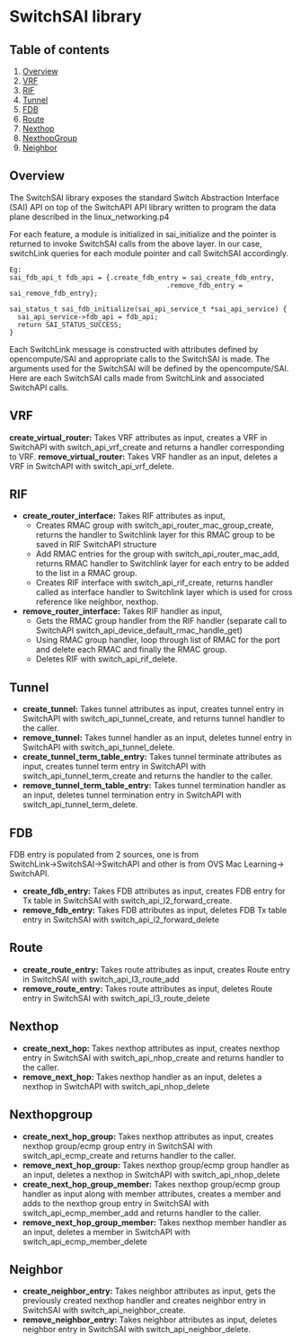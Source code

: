 <!--
/*
 * Copyright (c) 2022 Intel Corporation.
 *
 * SPDX-License-Identifier: Apache-2.0
 * 
 * Licensed under the Apache License, Version 2.0 (the "License");
 * you may not use this file except in compliance with the License.
 * You may obtain a copy of the License at:
 *
 * http://www.apache.org/licenses/LICENSE-2.0
 *
 * Unless required by applicable law or agreed to in writing, software
 * distributed under the License is distributed on an "AS IS" BASIS,
 * WITHOUT WARRANTIES OR CONDITIONS OF ANY KIND, either express or implied.
 * See the License for the specific language governing permissions and
 * limitations under the License.
 */
- -->

# SwitchSAI library

## Table of contents
1. [Overview](#overview)
2. [VRF](#vrf)
3. [RIF](#rif)
4. [Tunnel](#tunnel)
5. [FDB](#fdb)
6. [Route](#route)
7. [Nexthop](#nexthop)
8. [NexthopGroup](#nexthopgroup)
5. [Neighbor](#neighbor)

## Overview <a name="overview"></a>
The SwitchSAI library exposes the standard Switch Abstraction Interface (SAI) API on top of the SwitchAPI API library written to program the data plane described in the linux_networking.p4

For each feature, a module is initialized in sai_initialize and the pointer is returned to invoke SwitchSAI calls from the above layer. In our case, switchLink queries for each module pointer and call SwitchSAI accordingly.
```
Eg:
sai_fdb_api_t fdb_api = {.create_fdb_entry = sai_create_fdb_entry,
                                       .remove_fdb_entry = sai_remove_fdb_entry};

sai_status_t sai_fdb_initialize(sai_api_service_t *sai_api_service) {
  sai_api_service->fdb_api = fdb_api;
  return SAI_STATUS_SUCCESS;
}
```
Each SwitchLink message is constructed with attributes defined by opencompute/SAI and appropriate calls to the SwitchSAI is made. The arguments used for the SwitchSAI will be defined by the opencompute/SAI.
Here are each SwitchSAI calls made from SwitchLink and associated SwitchAPI calls.

## VRF <a name="vrf"></a>

**create_virtual_router:** Takes VRF attributes as input, creates a VRF in SwitchAPI with switch_api_vrf_create and returns a handler corresponding to VRF.
**remove_virtual_router:** Takes VRF handler as an input, deletes a VRF in SwitchAPI with switch_api_vrf_delete.

## RIF <a name="rif"></a>

* **create_router_interface:** Takes RIF attributes as input,
  * Creates RMAC group with switch_api_router_mac_group_create, returns the handler to Switchlink layer for this RMAC group to be saved in RIF SwitchAPI structure
  * Add RMAC entries for the group with switch_api_router_mac_add, returns RMAC handler to Switchlink layer for each entry to be added to the list in a RMAC group.
  * Creates RIF interface with switch_api_rif_create, returns handler called as interface handler to Switchlink layer which is used for cross reference like neighbor, nexthop.
* **remove_router_interface:** Takes RIF handler as input,
  * Gets the RMAC group handler from the RIF handler (separate call to SwitchAPI switch_api_device_default_rmac_handle_get)
  * Using RMAC group handler, loop through list of RMAC for the port and delete each RMAC and finally the RMAC group.
  * Deletes RIF with switch_api_rif_delete.

## Tunnel <a name="tunnel"></a>

* **create_tunnel:** Takes tunnel attributes as input, creates tunnel entry in SwitchAPI with switch_api_tunnel_create, and returns tunnel handler to the caller.
* **remove_tunnel:** Takes tunnel handler as an input, deletes tunnel entry in SwitchAPI with switch_api_tunnel_delete.
* **create_tunnel_term_table_entry:** Takes tunnel terminate attributes as input, creates tunnel term entry in SwitchAPI with switch_api_tunnel_term_create and returns the handler to the caller.
* **remove_tunnel_term_table_entry:** Takes tunnel termination handler as an input, deletes tunnel termination entry in SwitchAPI with switch_api_tunnel_term_delete.

## FDB <a name="fdb"></a>

FDB entry is populated from 2 sources, one is from SwitchLink→SwitchSAI→SwitchAPI and other is from OVS Mac Learning→ SwitchAPI.
* **create_fdb_entry:** Takes FDB attributes as input, creates FDB entry for Tx table in SwitchSAI with switch_api_l2_forward_create.
* **remove_fdb_entry:** Takes FDB attributes as input, deletes FDB Tx table entry in SwitchSAI with switch_api_l2_forward_delete

## Route <a name="route"></a>

* **create_route_entry:** Takes route attributes as input, creates Route entry in SwitchSAI with switch_api_l3_route_add
* **remove_route_entry:** Takes route attributes as input, deletes Route entry in SwitchSAI with switch_api_l3_route_delete

## Nexthop <a name="nexthop"></a>

* **create_next_hop:** Takes nexthop attributes as input, creates nexthop entry in SwitchSAI with switch_api_nhop_create and returns handler to the caller.
* **remove_next_hop:** Takes nexthop handler as an input, deletes a nexthop in SwitchAPI with switch_api_nhop_delete

## Nexthopgroup <a name="nexthopgroup"></a>

* **create_next_hop_group:** Takes nexthop attributes as input, creates nexthop group/ecmp group entry in SwitchSAI with switch_api_ecmp_create and returns handler to the caller.
* **remove_next_hop_group:** Takes nexthop group/ecmp group handler as an input, deletes a nexthop in SwitchAPI with switch_api_nhop_delete
* **create_next_hop_group_member:** Takes nexthop group/ecmp group handler as input along with member attributes, creates a member and adds to the nexthop group entry in SwitchSAI with switch_api_ecmp_member_add and returns handler to the caller.
* **remove_next_hop_group_member:** Takes nexthop member handler as an input, deletes a member in SwitchAPI with switch_api_ecmp_member_delete

## Neighbor <a name="neighbor"></a>

* **create_neighbor_entry:** Takes neighbor attributes as input, gets the previously created nexthop handler and creates neighbor entry in SwitchSAI with switch_api_neighbor_create.
* **remove_neighbor_entry:** Takes neighbor attributes as input, deletes neighbor entry in SwitchSAI with switch_api_neighbor_delete.
